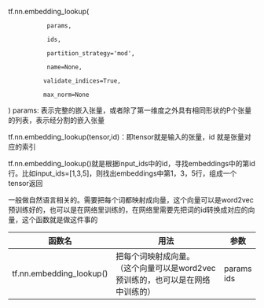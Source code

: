 tf.nn.embedding_lookup(

               params,

               ids,

               partition_strategy='mod',

               name=None,

              validate_indices=True,

              max_norm=None

)
params: 表示完整的嵌入张量，或者除了第一维度之外具有相同形状的P个张量的列表，表示经分割的嵌入张量

tf.nn.embedding_lookup(tensor,id)：即tensor就是输入的张量，id 就是张量对应的索引

tf.nn.embedding_lookup()就是根据input_ids中的id，寻找embeddings中的第id行。比如input_ids=[1,3,5]，则找出embeddings中第1，3，5行，组成一个tensor返回

一般做自然语言相关的。需要把每个词都映射成向量，这个向量可以是word2vec预训练好的，也可以是在网络里训练的，在网络里需要先把词的id转换成对应的向量，这个函数就是做这件事的

|函数名|用法|参数|
|---|---|---|
|tf.nn.embedding_lookup()|把每个词映射成向量。<br>（这个向量可以是word2vec预训练的，也可以是在网络中训练的）|params<br>ids<br>|